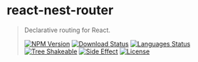 # react-nest-router

<!-- prettier-ignore -->
> Declarative routing for React.
>
> [![NPM Version][npm-image]][npm-url]
> [![Download Status][download-image]][npm-url]
> [![Languages Status][languages-image]][github-url]
> [![Tree Shakeable][tree-shakeable-image]][bundle-phobia-url]
> [![Side Effect][side-effect-image]][bundle-phobia-url]
> [![License][license-image]][license-url]

[npm-image]: https://img.shields.io/npm/v/react-nest-router?style=flat-square
[npm-url]: https://www.npmjs.org/package/react-nest-router
[download-image]: https://img.shields.io/npm/dm/react-nest-router?style=flat-square
[languages-image]: https://img.shields.io/github/languages/top/nuintun/react-nest-router?style=flat-square
[github-url]: https://github.com/nuintun/react-nest-router
[tree-shakeable-image]: https://img.shields.io/badge/tree--shakeable-true-brightgreen?style=flat-square
[side-effect-image]: https://img.shields.io/badge/side--effect-free-brightgreen?style=flat-square
[bundle-phobia-url]: https://bundlephobia.com/result?p=react-nest-router
[license-image]: https://img.shields.io/github/license/nuintun/react-nest-router?style=flat-square
[license-url]: https://github.com/nuintun/react-nest-router/blob/main/LICENSE
